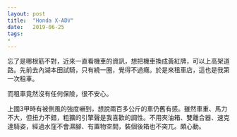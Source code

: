 ```yaml
---
layout: post
title:  "Honda X-ADV"
date:   2019-06-25
tags:
-
---
```

忘了是哪根筋不對，近來一直看機車的資訊，想把機車換成黃紅牌，可以上高架道路。先前去內湖本田試騎，只有繞一圈，覺得不過癮。於是來租車店，這也是我第一次租車。

而租車竟然沒有任何保險，很不安心。

上國3甲時有被側風的強度嚇到，想說兩百多公斤的車仍舊有感。雖然車重、馬力不大，但扭力不錯，粗獷的引擎聲是我喜歡的調性。不用夾油箱、雙離合器、速克達騎姿，經過水窪不會濕腳、有置物空間，裝個後箱也不突兀。頗心動。
